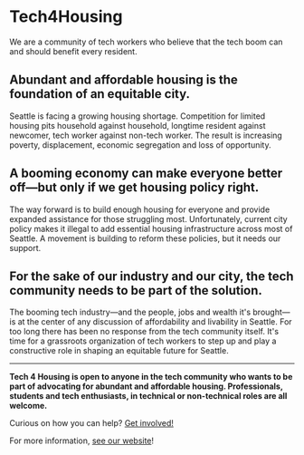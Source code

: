 # Tech4Housing
We are a community of tech workers who believe that the tech boom can and should benefit every resident.

## Abundant and affordable housing is the foundation of an equitable city.

Seattle is facing a growing housing shortage. Competition for limited housing pits household against household, longtime resident against newcomer, tech worker against non-tech worker. The result is increasing poverty, displacement, economic segregation and loss of opportunity. 

## A booming economy can make everyone better off—but only if we get housing policy right.

The way forward is to build enough housing for everyone and provide expanded assistance for those struggling most. Unfortunately, current city policy makes it illegal to add essential housing infrastructure across most of Seattle. A movement is building to reform these policies, but it needs our support.

## For the sake of our industry and our city, the tech community needs to be part of the solution.

The booming tech industry—and the people, jobs and wealth it's brought—is at the center of any discussion of affordability and livability in Seattle. For too long there has been no response from the tech community itself. It's time for a grassroots organization of tech workers to step up and play a constructive role in shaping an equitable future for Seattle.

---

**Tech 4 Housing is open to anyone in the tech community who wants to be part of advocating for abundant and affordable housing. Professionals, students and tech enthusiasts, in technical or non-technical roles are all welcome.**

Curious on how you can help? [Get involved!]([url](https://www.tech4housing.org/get-involved)https://www.tech4housing.org/get-involved)

For more information, [see our website]([url](https://www.tech4housing.org/)https://www.tech4housing.org/)!
